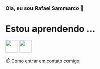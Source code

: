 ### Ola, eu sou Rafael Sammarco 👋

# Estou aprendendo ...
 <img src="https://cdn.jsdelivr.net/gh/devicons/devicon/icons/git/git-plain-wordmark.svg"  width="40" height="40"  />  <img src="https://cdn.jsdelivr.net/gh/devicons/devicon/icons/github/github-original.svg" width="40" height="40" />
          



 📫 Como entrar em contato comigo:


